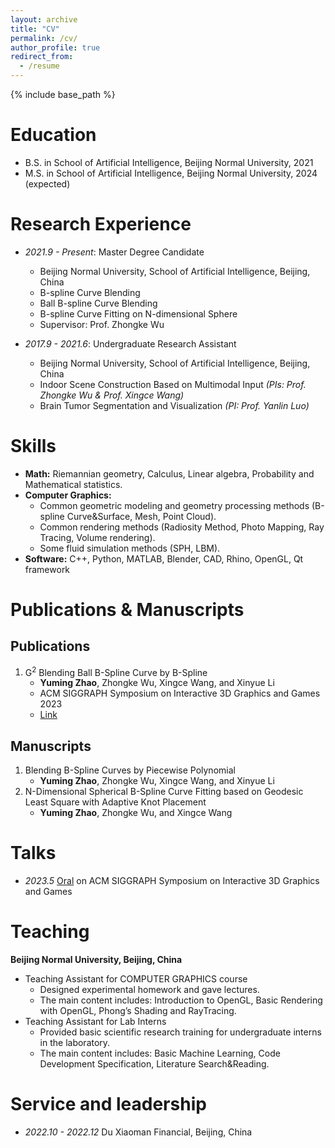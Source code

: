 ```yaml
---
layout: archive
title: "CV"
permalink: /cv/
author_profile: true
redirect_from:
  - /resume
---
```


{% include base_path %}

Education
======
* B.S. in School of Artificial Intelligence, Beijing Normal University, 2021
* M.S. in School of Artificial Intelligence, Beijing Normal University, 2024 (expected)

Research Experience
======
* *2021.9 - Present*: Master Degree Candidate
  * Beijing Normal University, School of Artificial Intelligence, Beijing, China
  * B-spline Curve Blending
  * Ball B-spline Curve Blending
  * B-spline Curve Fitting on N-dimensional Sphere
  * Supervisor: Prof. Zhongke Wu

* *2017.9 - 2021.6*: Undergraduate Research Assistant 
  * Beijing Normal University, School of Artificial Intelligence, Beijing, China
  * Indoor Scene Construction Based on Multimodal Input *(PIs: Prof. Zhongke Wu & Prof. Xingce Wang)*
  * Brain Tumor Segmentation and Visualization *(PI: Prof. Yanlin Luo)*
  
Skills
======
* **Math:** Riemannian geometry, Calculus, Linear algebra, Probability and Mathematical statistics.
* **Computer Graphics:**
  * Common geometric modeling and geometry processing methods (B-spline Curve&Surface, Mesh, Point Cloud).
  * Common rendering methods (Radiosity Method, Photo Mapping, Ray Tracing, Volume rendering).
  * Some fluid simulation methods (SPH, LBM).
* **Software:** C++, Python, MATLAB, Blender, CAD, Rhino, OpenGL, Qt framework

Publications & Manuscripts
======
Publications
------
1. G<sup>2</sup> Blending Ball B-Spline Curve by B-Spline
    - **Yuming Zhao**, Zhongke Wu, Xingce Wang, and Xinyue Li
    - ACM SIGGRAPH Symposium on Interactive 3D Graphics and Games 2023
    - [Link](https://doi.org/10.1145/3585504)
   
Manuscripts
------
1. Blending B-Spline Curves by Piecewise Polynomial
    - **Yuming Zhao**, Zhongke Wu, Xingce Wang, and Xinyue Li
2. N-Dimensional Spherical B-Spline Curve Fitting based on Geodesic Least Square with Adaptive Knot Placement
    - **Yuming Zhao**, Zhongke Wu, and Xingce Wang

Talks
======
* *2023.5* [Oral](https://www.youtube.com/watch?v=m8rggUd7cAQ&t=11s) on ACM SIGGRAPH Symposium on Interactive 3D Graphics and Games
  
Teaching
======
**Beijing Normal University, Beijing, China**
* Teaching Assistant for COMPUTER GRAPHICS course
  * Designed experimental homework and gave lectures.
  * The main content includes: Introduction to OpenGL, Basic Rendering with OpenGL, Phong’s Shading and RayTracing.
* Teaching Assistant for Lab Interns
  * Provided basic scientific research training for undergraduate interns in the laboratory.
  * The main content includes: Basic Machine Learning, Code Development Specification, Literature Search&Reading.
  
Service and leadership
======
* *2022.10 - 2022.12* Du Xiaoman Financial, Beijing, China
